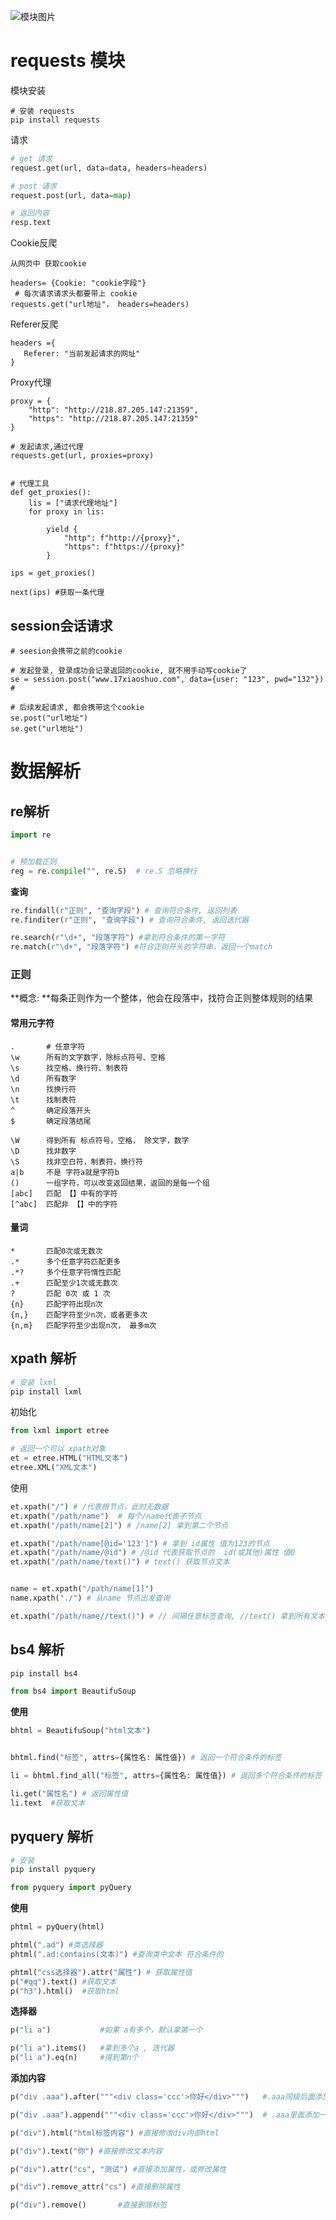 ![模块图片](./imgs/爬虫基础.png)





# requests 模块

模块安装

```
# 安装 requests
pip install requests
```

请求

```python
# get 请求
request.get(url, data=data, headers=headers)  

# post 请求
request.post(url, data=map)

# 返回内容
resp.text
```



Cookie反爬

```
从网页中 获取cookie 

headers= {Cookie: "cookie字段"}
 # 每次请求请求头都要带上 cookie
requests.get("url地址"， headers=headers)
```

Referer反爬

```
headers ={
   Referer: "当前发起请求的网址"
}
```



Proxy代理

```
proxy = {
	"http": "http://218.87.205.147:21359",
	"https": "http://218.87.205.147:21359"
}

# 发起请求,通过代理
requests.get(url, proxies=proxy)


# 代理工具
def get_proxies():
	lis = ["请求代理地址"]
	for proxy in lis:
	
		yield {
			"http": f"http://{proxy}",
			"https": f"https://{proxy}"
		}

ips = get_proxies()

next(ips) #获取一条代理
```









## session会话请求



```
# seesion会携带之前的cookie

# 发起登录, 登录成功会记录返回的cookie, 就不用手动写cookie了
se = session.post("www.17xiaoshuo.com", data={user: "123", pwd="132"}) #

# 后续发起请求, 都会携带这个cookie
se.post("url地址")
se.get("url地址")

```







# 数据解析

## re解析

```python
import re


# 预加载正则
reg = re.compile("", re.S)  # re.S 忽略换行
```

**查询**

```python
re.findall(r"正则", "查询字段") # 查询符合条件, 返回列表
re.finditer(r"正则", "查询字段") # 查询符合条件, 返回迭代器

re.search(r"\d+", "段落字符") #拿到符合条件的第一字符
re.match(r"\d+", "段落字符") #符合正则开头的字符串，返回一个match
```





### 正则

**概念:	**每条正则作为一个整体，他会在段落中，找符合正则整体规则的结果

#### 常用元字符

```
.     	# 任意字符
\w    	所有的文字数字，除标点符号、空格
\s 		找空格、换行符、制表符
\d 		所有数字
\n 		找换行符
\t 		找制表符
^ 		确定段落开头
$ 		确定段落结尾

\W 		得到所有 标点符号，空格， 除文字，数字
\D 		找非数字
\S 		找非空白符，制表符，换行符
a|b   	不是 字符a就是字符b
()		一组字符，可以改变返回结果，返回的是每一个组
[abc]   匹配 【】中有的字符
[^abc] 	匹配非 【】中的字符
```



#### 量词

```
* 		匹配0次或无数次
.*   	多个任意字符匹配更多
.*?  	多个任意字符惰性匹配
.+ 		匹配至少1次或无数次
? 		匹配 0次 或 1 次
{n}  	匹配字符出现n次
{n,} 	匹配字符至少n次，或者更多次
{n,m} 	匹配字符至少出现n次， 最多m次
```



## xpath 解析

```python
# 安装 lxml
pip install lxml
```

初始化

```python
from lxml import etree

# 返回一个可以 xpath对象 
et = etree.HTML("HTML文本")
etree.XML("XML文本")
```

使用

```python
et.xpath("/") # /代表根节点，此时无数据
et.xpath("/path/name")  # 每个/name代表子节点
et.xpath("/path/name[2]") # /name[2] 拿到第二个节点

et.xpath("/path/name[@id='123']") # 拿到 id属性 值为123的节点
et.xpath("/path/name/@id") # /@id 代表获取节点的  id(或其他)属性 值0
et.xpath("/path/name/text()") # text() 获取节点文本


name = et.xpath("/path/name[1]")
name.xpath("./") # 从name 节点出发查询

et.xpath("/path/name//text()") # // 间隔任意标签查询, //text() 拿到所有文本
```





## bs4 解析

```python
pip install bs4

from bs4 import BeautifuSoup
```

**使用**

```python
bhtml = BeautifuSoup("html文本")


bhtml.find("标签", attrs={属性名: 属性值}) # 返回一个符合条件的标签

li = bhtml.find_all("标签", attrs={属性名: 属性值}) # 返回多个符合条件的标签

li.get("属性名") # 返回属性值
li.text  #获取文本
```





## pyquery 解析

```python
# 安装
pip install pyquery

from pyquery import pyQuery
```

**使用**

```python
phtml = pyQuery(html)

phtml(".ad") #类选择器
phtml(".ad:contains(文本)") #查询类中文本 符合条件的

phtml("css选择器").attr("属性") # 获取属性值
p("#qq").text() #获取文本
p("h3").html() 	#获取html
```

**选择器**

```python
p("li a") 			#如果 a有多个，默认拿第一个

p("li a").items() 	#拿到多个a , 迭代器 
p("li a").eq(n) 	#得到第n个
```

**添加内容**

```python
p("div .aaa").after("""<div class='ccc'>你好</div>""")   #.aaa同级后面添加一个html标签

p("div .aaa").append("""<div class='ccc'>你好</div>""")  # .aaa里面添加一个html标签

p("div").html("html标签内容") #直接修改div内部html

p("div").text("你") #直接修改文本内容

p("div").attr("cs", "测试") #直接添加属性，或修改属性

p("div").remove_attr("cs") #直接删除属性

p("div").remove() 		#直接删除标签
```



